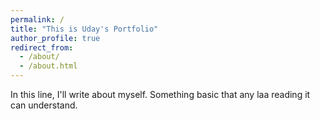```yaml
---
permalink: /
title: "This is Uday's Portfolio"
author_profile: true
redirect_from: 
  - /about/
  - /about.html
---
```


In this line, I'll write about myself. Something basic that any laa reading it can understand. 